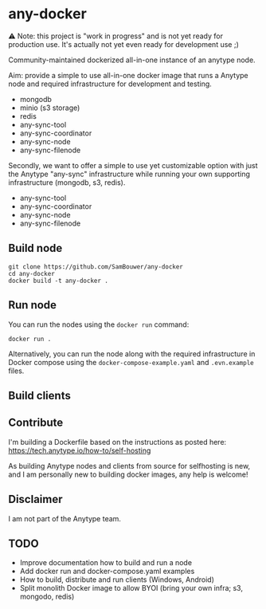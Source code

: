 # any-docker

⚠️ Note: this project is "work in progress" and is not yet ready for production use. It's actually not yet even ready for development use ;)

Community-maintained dockerized all-in-one instance of an anytype node.

Aim: provide a simple to use all-in-one docker image that runs a Anytype node and required infrastructure for development and testing.

* mongodb
* minio (s3 storage)
* redis
* any-sync-tool
* any-sync-coordinator
* any-sync-node
* any-sync-filenode

Secondly, we want to offer a simple to use yet customizable option with just the Anytype "any-sync" infrastructure while running your own supporting infrastructure (mongodb, s3, redis).

* any-sync-tool
* any-sync-coordinator
* any-sync-node
* any-sync-filenode

## Build node
```
git clone https://github.com/SamBouwer/any-docker
cd any-docker
docker build -t any-docker .
```

## Run node

You can run the nodes using the `docker run` command:

```
docker run .
```

Alternatively, you can run the node along with the required infrastructure in Docker compose using the `docker-compose-example.yaml` and `.evn.example` files.

## Build clients

## Contribute

I'm building a Dockerfile based on the instructions as posted here: https://tech.anytype.io/how-to/self-hosting

As building Anytype nodes and clients from source for selfhosting is new, and I am personally new to building docker images, any help is welcome!

## Disclaimer

I am not part of the Anytype team.

## TODO

* Improve documentation how to build and run a node
* Add docker run and docker-compose.yaml examples 
* How to build, distribute and run clients (Windows, Android)
* Split monolith Docker image to allow BYOI (bring your own infra; s3, mongodo, redis)
